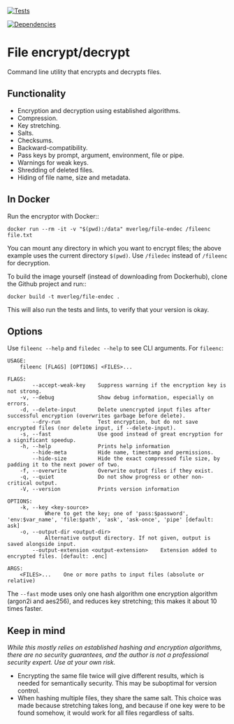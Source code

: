 
[![Tests](https://github.com/mverleg/file_endec/workflows/Test%20file_endec/badge.svg)](https://github.com/mverleg/file_endec/actions)

[![Dependencies](https://deps.rs/repo/github/mverleg/file_endec/status.svg)](https://deps.rs/repo/github/mverleg/file_endec)

File encrypt/decrypt
===============================

Command line utility that encrypts and decrypts files.

Functionality
-------------------------------

* Encryption and decryption using established algorithms.
* Compression.
* Key stretching.
* Salts.
* Checksums.
* Backward-compatibility.
* Pass keys by prompt, argument, environment, file or pipe.
* Warnings for weak keys.
* Shredding of deleted files.
* Hiding of file name, size and metadata.

In Docker
-------------------------------

Run the encryptor with Docker::

    docker run --rm -it -v "$(pwd):/data" mverleg/file-endec /fileenc file.txt

You can mount any directory in which you want to encrypt files; the above example uses the current directory `$(pwd)`. Use `/filedec` instead of `/fileenc` for decryption.

To build the image yourself (instead of downloading from Dockerhub), clone the Github project and run::

    docker build -t mverleg/file-endec .

This will also run the tests and lints, to verify that your version is okay.

Options
-------------------------------

Use `fileenc --help` and `filedec --help` to see CLI arguments. For `fileenc`:

    USAGE:
        fileenc [FLAGS] [OPTIONS] <FILES>...
    
    FLAGS:
            --accept-weak-key    Suppress warning if the encryption key is not strong.
        -v, --debug              Show debug information, especially on errors.
        -d, --delete-input       Delete unencrypted input files after successful encryption (overwrites garbage before delete).
            --dry-run            Test encryption, but do not save encrypted files (nor delete input, if --delete-input).
        -s, --fast               Use good instead of great encryption for a significant speedup.
        -h, --help               Prints help information
            --hide-meta          Hide name, timestamp and permissions.
            --hide-size          Hide the exact compressed file size, by padding it to the next power of two.
        -f, --overwrite          Overwrite output files if they exist.
        -q, --quiet              Do not show progress or other non-critical output.
        -V, --version            Prints version information
    
    OPTIONS:
        -k, --key <key-source>
                Where to get the key; one of 'pass:$password', 'env:$var_name', 'file:$path', 'ask', 'ask-once', 'pipe' [default: ask]
        -o, --output-dir <output-dir>
                Alternative output directory. If not given, output is saved alongside input.
            --output-extension <output-extension>    Extension added to encrypted files. [default: .enc]
    
    ARGS:
        <FILES>...    One or more paths to input files (absolute or relative)

The `--fast` mode uses only one hash algorithm one encryption algorithm (argon2i and aes256), and reduces key stretching; this makes it about 10 times faster.

Keep in mind
-------------------------------

*While this mostly relies on established hashing and encryption algorithms, there are no security guarantees, and the author is not a professional security expert. Use at your own risk.*

* Encrypting the same file twice will give different results, which is needed for semantically security. This may be suboptimal for version control.
* When hashing multiple files, they share the same salt. This choice was made because stretching takes long, and because if one key were to be found somehow, it would work for all files regardless of salts.
